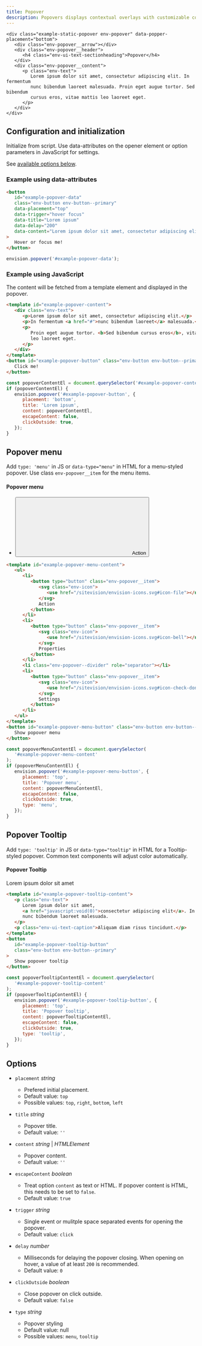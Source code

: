 ```yaml
---
title: Popover
description: Popovers displays contextual overlays with customizable content, positioning, and trigger options.
---
```


```html-nocode
<div class="example-static-popover env-popover" data-popper-placement="bottom">
   <div class="env-popover__arrow"></div>
   <div class="env-popover__header">
      <h4 class="env-ui-text-sectionheading">Popover</h4>
   </div>
   <div class="env-popover__content">
      <p class="env-text">
         Lorem ipsum dolor sit amet, consectetur adipiscing elit. In fermentum
         nunc bibendum laoreet malesuada. Proin eget augue tortor. Sed bibendum
         cursus eros, vitae mattis leo laoreet eget.
      </p>
   </div>
</div>
```

## Configuration and initialization

Initialize from script. Use data-attributes on the opener element or option parameters in JavaScript for settings.

See [available options below](#options).

### Example using data-attributes

```html
<button
   id="example-popover-data"
   class="env-button env-button--primary"
   data-placement="top"
   data-trigger="hover focus"
   data-title="Lorem ipsum"
   data-delay="200"
   data-content="Lorem ipsum dolor sit amet, consectetur adipiscing elit. In fermentum nunc bibendum laoreet malesuada. Proin eget augue tortor. Sed bibendum cursus eros, vitae mattis leo laoreet eget."
>
   Hover or focus me!
</button>
```

```javascript
envision.popover('#example-popover-data');
```

### Example using JavaScript

The content will be fetched from a template element and displayed in the popover.

```html
<template id="example-popover-content">
   <div class="env-text">
      <p>Lorem ipsum dolor sit amet, consectetur adipiscing elit.</p>
      <p>In fermentum <a href="#">nunc bibendum laoreet</a> malesuada.</p>
      <p>
         Proin eget augue tortor. <b>Sed bibendum cursus eros</b>, vitae mattis
         leo laoreet eget.
      </p>
   </div>
</template>
<button id="example-popover-button" class="env-button env-button--primary">
   Click me!
</button>
```

```javascript
const popoverContentEl = document.querySelector('#example-popover-content');
if (popoverContentEl) {
   envision.popover('#example-popover-button', {
      placement: 'bottom',
      title: 'Lorem ipsum',
      content: popoverContentEl,
      escapeContent: false,
      clickOutside: true,
   });
}
```

## Popover menu

Add `type: 'menu'` in JS or `data-type="menu"` in HTML
for a menu-styled popover. Use class `env-popover__item` for the menu items.

<div class="env-m-vertical--large">
<div class="example-static-popover env-popover" data-popper-placement="bottom">
   <div class="env-popover__arrow"></div>
   <div class="env-popover__header">
      <h4 class="env-ui-text-sectionheading">Popover menu</h4>
   </div>
   <div class="env-popover__menu">
<ul>
      <li>
         <button type="button" class="env-popover__item">
            <svg class="env-icon">
               <use href="/sitevision/envision-icons.svg#icon-file"></use>
            </svg>
            Action
         </button>
      </li>
</ul>
   </div>
</div>
</div>

```html
<template id="example-popover-menu-content">
   <ul>
      <li>
         <button type="button" class="env-popover__item">
            <svg class="env-icon">
               <use href="/sitevision/envision-icons.svg#icon-file"></use>
            </svg>
            Action
         </button>
      </li>
      <li>
         <button type="button" class="env-popover__item">
            <svg class="env-icon">
               <use href="/sitevision/envision-icons.svg#icon-bell"></use>
            </svg>
            Properties
         </button>
      </li>
      <li class="env-popover--divider" role="separator"></li>
      <li>
         <button type="button" class="env-popover__item">
            <svg class="env-icon">
               <use href="/sitevision/envision-icons.svg#icon-check-done"></use>
            </svg>
            Settings
         </button>
      </li>
   </ul>
</template>
<button id="example-popover-menu-button" class="env-button env-button--primary">
   Show popover menu
</button>
```

```javascript
const popoverMenuContentEl = document.querySelector(
   '#example-popover-menu-content'
);
if (popoverMenuContentEl) {
   envision.popover('#example-popover-menu-button', {
      placement: 'top',
      title: 'Popover menu',
      content: popoverMenuContentEl,
      escapeContent: false,
      clickOutside: true,
      type: 'menu',
   });
}
```

<span id="tooltip" class="offset-anchor"></span>

## Popover Tooltip

Add `type: 'tooltip'` in JS or `data-type="tooltip"` in HTML
for a Tooltip-styled popover. Common text components will adjust color automatically.

<div class="env-m-vertical--large">
<div class="example-static-popover env-popover env-popover--tooltip" data-popper-placement="bottom">
<div class="env-popover__arrow"></div>
   <div class="env-popover__header">
      <h4 class="env-ui-text-sectionheading">Popover Tooltip</h4>
   </div>
   <div class="env-popover__content">
      <p class="env-text">
         Lorem ipsum dolor sit amet
      </p>
   </div>
</div>
</div>

```html
<template id="example-popover-tooltip-content">
   <p class="env-text">
      Lorem ipsum dolor sit amet,
      <a href="javascript:void(0)">consectetur adipiscing elit</a>. In fermentum
      nunc bibendum laoreet malesuada.
   </p>
   <p class="env-ui-text-caption">Aliquam diam risus tincidunt.</p>
</template>
<button
   id="example-popover-tooltip-button"
   class="env-button env-button--primary"
>
   Show popover tooltip
</button>
```

```javascript
const popoverTooltipContentEl = document.querySelector(
   '#example-popover-tooltip-content'
);
if (popoverTooltipContentEl) {
   envision.popover('#example-popover-tooltip-button', {
      placement: 'top',
      title: 'Popover tooltip',
      content: popoverTooltipContentEl,
      escapeContent: false,
      clickOutside: true,
      type: 'tooltip',
   });
}
```

## Options <span id="options" class="offset-anchor"></span>

- `placement` _string_

   - Prefered initial placement.
   - Default value: `top`
   - Possible values: `top`, `right`, `bottom`, `left`

- `title` _string_

   - Popover title.
   - Default value: `''`

- `content` _string_ | _HTMLElement_

   - Popover content.
   - Default value: `''`

- `escapeContent` _boolean_

   - Treat option `content` as text or HTML. If popover content is HTML, this needs to be set to `false`.
   - Default value: `true`

- `trigger` _string_

   - Single event or mulitple space separated events for opening the popover.
   - Default value: `click`

- `delay` _number_

   - Milliseconds for delaying the popover closing. When opening on hover, a value of at least `200` is recommended.
   - Default value: `0`

- `clickOutside` _boolean_

   - Close popover on click outside.
   - Default value: `false`

- `type` _string_

   - Popover styling
   - Default value: null
   - Possible values: `menu`, `tooltip`
